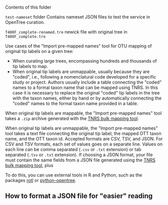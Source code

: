 Contents of this folder

  `test-nameset` folder   Contains nameset JSON files to test the service in OpenTree curation.

  `T400F_complete-renamed.tre`    newick file with original tree in `T400F_complete.tre`


Use cases of the "Import pre-mapped names" tool for OTU mapping of original tip labels on a given tree:
- When curating large trees, encompassing hundreds and thousands of tip labels to map.
- When original tip labels are unmappable, usually because they are "coded", i.e., following a nomenclatural code developed for a specific study or project. Authors usually include a table connecting the "coded" names to a formal taxon name that can be mapped using TNRS. In this case it is necessary to replace the original "coded" tip labels in the tree with the taxon names, either by hand or by automatically connecting the "coded" names to the formal taxon name provided in a table.

When original tip labels are mappable, the "Import pre-mapped names" tool takes
a `.zip` archive generated with the [TNRS bulk mapping tool](https://tree.opentreeoflife.org/curator/tnrs/).

When original tip labels are unmappable, the "Import pre-mapped names" tool takes
a text file connecting the original tip label, the mapped OTT taxon name, and the OTT taxon id. Accepted formats are CSV, TSV, and JSON. For CSV and TSV formats, each set of values goes on a separate line. Values on each line can be comma separated (`.csv` or `.txt` extension) or tab separated (`.tsv` or `.txt` extension).
If choosing a JSON format, your file must contain the same fields from a JSON file generated
using the [TNRS bulk mapping tool](https://tree.opentreeoflife.org/curator/tnrs/), plus

To do this, you can use external tools in R and Python, such as the packages [rotl](https://cran.r-project.org/web/packages/rotl/index.html) or [python-opentree](https://opentree.readthedocs.io/en/latest/).

## How to format a JSON file for "easier" reading
